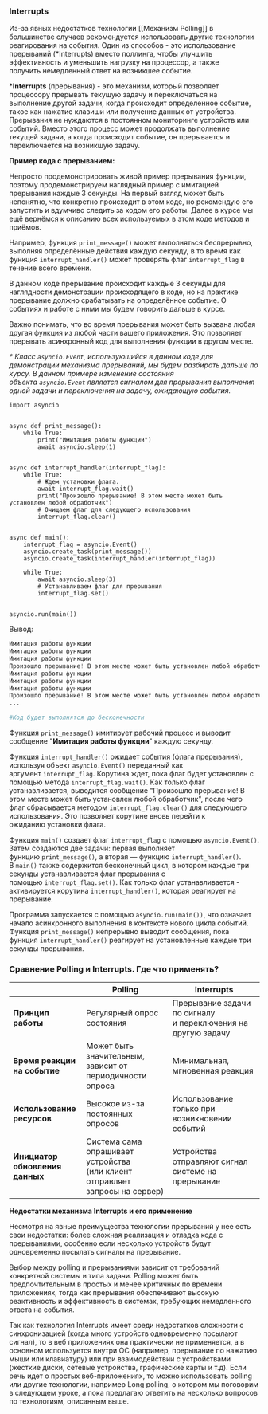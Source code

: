 ### Interrupts

Из-за явных недостатков технологии [[Механизм Polling]] в большинстве случаев рекомендуется использовать другие технологии реагирования на события. Один из способов - это использование прерываний (*Interrupts) вместо поллинга, чтобы улучшить эффективность и уменьшить нагрузку на процессор, а также получить немедленный ответ на возникшее событие. 

***Interrupts** (прерывания) - это механизм, который позволяет процессору прерывать текущую задачу и переключаться на выполнение другой задачи, когда происходит определенное событие, такое как нажатие клавиши или получение данных от устройства. Прерывания не нуждаются в постоянном мониторинге устройств или событий. Вместо этого процесс может продолжать выполнение текущей задачи, а когда происходит событие, он прерывается и переключается на возникшую задачу.

**Пример кода с прерыванием:**

Непросто продемонстрировать живой пример прерывания функции, поэтому продемонстрируем наглядный пример с имитацией прерывания каждые 3 секунды. На первый взгляд может быть непонятно, что конкретно происходит в этом коде, но рекомендую его запустить и вдумчиво следить за ходом его работы. Далее в курсе мы ещё вернёмся к описанию всех используемых в этом коде методов и приёмов.

Например, функция `print_message()` может выполняться беспрерывно, выполняя определённые действия каждую секунду, в то время как функция `interrupt_handler()` может проверять флаг `interrupt_flag` в течение всего времени. 

В данном коде прерывание происходит каждые 3 секунды для наглядности демонстрации происходящего в коде, но на практике прерывание должно срабатывать на определённое событие. О событиях и работе с ними мы будем говорить дальше в курсе.

Важно понимать, что во время прерывания может быть вызвана любая другая функция из любой части вашего приложения. Это позволяет прерывать асинхронный код для выполнения функции в другом месте.

_* Класс `asyncio.Event`, использующийся в данном коде для демонстрации механизма прерываний, мы будем разбирать дальше по курсу. В данном примере изменение состояния объекта `asyncio.Event` является сигналом для прерывания выполнения одной задачи и переключения на задачу, ожидающую события._ 

```
import asyncio


async def print_message():
    while True:
        print("Имитация работы функции")
        await asyncio.sleep(1)


async def interrupt_handler(interrupt_flag):
    while True:
        # Ждем установки флага. 
        await interrupt_flag.wait()  
        print("Произошло прерывание! В этом месте может быть установлен любой обработчик")
        # Очищаем флаг для следующего использования
        interrupt_flag.clear()


async def main():
    interrupt_flag = asyncio.Event()
    asyncio.create_task(print_message())
    asyncio.create_task(interrupt_handler(interrupt_flag))

    while True:
        await asyncio.sleep(3)
        # Устанавливаем флаг для прерывания
        interrupt_flag.set()


asyncio.run(main())
```

Вывод:

```python
Имитация работы функции
Имитация работы функции
Имитация работы функции
Произошло прерывание! В этом месте может быть установлен любой обработчик
Имитация работы функции
Имитация работы функции
Имитация работы функции
Произошло прерывание! В этом месте может быть установлен любой обработчик
...

#Код будет выполнятся до бесконечности
```

Функция `print_message()` имитирует рабочий процесс и выводит сообщение "**Имитация работы функции**" каждую секунду.

 Функция `interrupt_handler()` ожидает события (флага прерывания), используя объект `asyncio.Event()` переданный как аргумент `interrupt_flag`. Корутина ждет, пока флаг будет установлен с помощью метода `interrupt_flag.wait()`. Как только флаг устанавливается, выводится сообщение "Произошло прерывание! В этом месте может быть установлен любой обработчик", после чего флаг сбрасывается методом `interrupt_flag.clear()` для следующего использования. Это позволяет корутине вновь перейти к ожиданию установки флага.
    
Функция `main()` создает флаг `interrupt_flag` с помощью `asyncio.Event()`. Затем создаются две задачи: первая выполняет функцию `print_message()`, а вторая — функцию `interrupt_handler()`.  
    В `main()` также содержится бесконечный цикл, в котором каждые три секунды устанавливается флаг прерывания с помощью `interrupt_flag.set()`. Как только флаг устанавливается - активируется корутина `interrupt_handler()`, которая реагирует на прерывание.
    
Программа запускается с помощью `asyncio.run(main())`, что означает начало асинхронного выполнения в контексте нового цикла событий.
Функция `print_message()` непрерывно выводит сообщения, пока функция `interrupt_handler()` реагирует на установленные каждые три секунды прерывания.

### Сравнение Polling и Interrupts. Где что применять?

||**Polling**|**Interrupts**|
|---|---|---|
|**Принцип работы**|Регулярный опрос состояния|Прерывание задачи по сигналу  <br>и переключения на другую задачу|
|**Время реакции на событие**|Может быть значительным, зависит от периодичности опроса|Минимальная, мгновенная реакция|
|**Использование ресурсов**|Высокое из-за постоянных опросов|Использование только при возникновении событий|
|**Инициатор обновления данных**|Система сама опрашивает устройства  <br>(или клиент отправляет запросы на сервер)|Устройства отправляют сигнал системе на прерывание|

**Недостатки механизма Interrupts и его применение**

Несмотря на явные преимущества технологии прерываний у нее есть свои недостатки: более сложная реализация и отладка кода с прерываниями, особенно если несколько устройств будут одновременно посылать сигналы на прерывание. 

Выбор между polling и прерываниями зависит от требований конкретной системы и типа задачи. Polling может быть предпочтительным в простых и менее критичных по времени приложениях, тогда как прерывания обеспечивают высокую реактивность и эффективность в системах, требующих немедленного ответа на события.

Так как технология Interrupts имеет среди недостатков сложности с синхронизацией (когда много устройств одновременно посылают сигнал), то в веб приложениях она практически не применяется, а в основном используется внутри ОС (например, прерывание по нажатию мыши или клавиатуру) или при взаимодействии c устройствами (жесткие диски, сетевые устройства, графические карты и т.д). Если речь идет о простых веб-приложениях, то можно использовать polling или другие технологии, например Long polling, о котором мы поговорим в следующем уроке, а пока предлагаю ответить на несколько вопросов по технологиям, описанным выше.